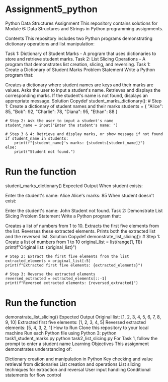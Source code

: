 # Assignment5_python
Python Data Structures Assignment
This repository contains solutions for Module 6: Data Structures and Strings in Python programming assignments.

Contents
This repository includes two Python programs demonstrating dictionary operations and list manipulation:

Task 1: Dictionary of Student Marks - A program that uses dictionaries to store and retrieve student marks.
Task 2: List Slicing Operations - A program that demonstrates list creation, slicing, and reversing.
Task 1: Create a Dictionary of Student Marks
Problem Statement
Write a Python program that:

Creates a dictionary where student names are keys and their marks are values.
Asks the user to input a student's name.
Retrieves and displays the corresponding marks.
If the student's name is not found, displays an appropriate message.
Solution
Copydef student_marks_dictionary():
    # Step 1: Create a dictionary of student names and their marks
    students = {
        "Alice": 85,
        "Bob": 92,
        "Charlie": 78,
        "Diana": 95,
        "Ethan": 88
    }
    
    # Step 2: Ask the user to input a student's name
    student_name = input("Enter the student's name: ")
    
    # Step 3 & 4: Retrieve and display marks, or show message if not found
    if student_name in students:
        print(f"{student_name}'s marks: {students[student_name]}")
    else:
        print("Student not found.")

# Run the function
student_marks_dictionary()
Expected Output
When student exists:

Enter the student's name: Alice
Alice's marks: 85
When student doesn't exist:

Enter the student's name: John
Student not found.
Task 2: Demonstrate List Slicing
Problem Statement
Write a Python program that:

Creates a list of numbers from 1 to 10.
Extracts the first five elements from the list.
Reverses these extracted elements.
Prints both the extracted list and the reversed list.
Solution
Copydef demonstrate_list_slicing():
    # Step 1: Create a list of numbers from 1 to 10
    original_list = list(range(1, 11))
    print(f"Original list: {original_list}")
    
    # Step 2: Extract the first five elements from the list
    extracted_elements = original_list[:5]
    print(f"Extracted first five elements: {extracted_elements}")
    
    # Step 3: Reverse the extracted elements
    reversed_extracted = extracted_elements[::-1]
    print(f"Reversed extracted elements: {reversed_extracted}")

# Run the function
demonstrate_list_slicing()
Expected Output
Original list: [1, 2, 3, 4, 5, 6, 7, 8, 9, 10]
Extracted first five elements: [1, 2, 3, 4, 5]
Reversed extracted elements: [5, 4, 3, 2, 1]
How to Run
Clone this repository to your local machine
Run each Python file using Python 3:
python task1_student_marks.py
python task2_list_slicing.py
For Task 1, follow the prompt to enter a student name
Learning Objectives
This assignment demonstrates understanding of:

Dictionary creation and manipulation in Python
Key checking and value retrieval from dictionaries
List creation and operations
List slicing techniques for extraction and reversal
User input handling
Conditional statements for flow control
